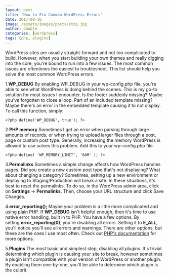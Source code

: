 ```yaml
---
layout: post
title: "How to Fix Common WordPress Errors"
date: 2017-08-16
image: /assets/images/posts/stop.jpg
author: dauble
categories: [wordpress]
tags: [php, plugins]
---
```

WordPress sites are usually straight-forward and not too complicated to build. However, when you start building your own themes and really digging into the core, you're bound to run into a few issues. The most common issues are oftentimes the easiest to troubleshoot. This list should help you solve the most common WordPress errors.

1.**WP_DEBUG**
By enabling WP_DEBUG in your wp-config.php file, you're able to see what WordPress is doing behind the scenes. This is my go-to solution for most issues I encounter. Is the footer suddenly missing? Maybe you've forgotten to close a loop. Part of an included template missing? Maybe there's an error in the embedded template causing it to not display. To call this function, simply:

```<?php define('WP_DEBUG', true'); ?>```

2.**PHP memory**
Sometimes I get an error when parsing through large amounts of records, or when trying to upload larger files through a post, page or custom post type. Generally, increasing the memory WordPress is allowed to use solves this problem. Add this to your wp-config.php file.

```<?php define( 'WP_MEMORY_LIMIT', '64M' ); ?>```

3.**Permalinks**
Sometimes a simple change affects how WordPress handles pages. Did you create a new custom post type that's not displaying? What about changing a category? Sometimes, setting up a new environment or deploying to Staging/Production will break a site. In these situations, it's best to reset the permalinks. To do so, in the WordPress admin area, click on **Settings** -> **Permalinks**. Then, choose your URL structure and click Save Changes.

4.**error_reporting();**
Maybe your problem is a little more complicated and using plain PHP. If **WP_DEBUG** isn't helpful enough, then it's time to use native error handling, built in to PHP. You have a few options. By setting **error_reporting(0)**, you're disabling all errors. Setting it to **E_ALL**, you'll notice you'll see all errors and warnings. There are other options, but these are the ones I use most often. Check out [PHP's documentation](http://php.net/manual/en/function.error-reporting.php) for more options.

5.**Plugins**
The most basic and simplest step, disabling all plugins. It's trivial determining which plugin is causing your site to break, however sometimes a plugin isn't compatible with your version of WordPress or another plugin. By enabling them one-by-one, you'll be able to determine which plugin is the culprit.